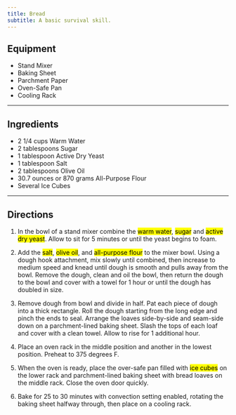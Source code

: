 ```yaml
---
title: Bread
subtitle: A basic survival skill.
---
```


## Equipment
- Stand Mixer
- Baking Sheet
- Parchment Paper
- Oven-Safe Pan
- Cooling Rack

---

## Ingredients
- 2 1/4 cups Warm Water
- 2 tablespoons Sugar
- 1 tablespoon Active Dry Yeast
- 1 tablespoon Salt
- 2 tablespoons Olive Oil
- 30.7 ounces or 870 grams All-Purpose Flour
- Several Ice Cubes

---

## Directions
1. In the bowl of a stand mixer combine the <mark>warm water</mark>, <mark>sugar</mark> and <mark>active dry yeast</mark>. Allow to sit for 5 minutes or until the yeast begins to foam.

2. Add the <mark>salt</mark>, <mark>olive oil</mark>, and <mark>all-purpose flour</mark> to the mixer bowl. Using a dough hook attachment, mix slowly until combined, then increase to medium speed and knead until dough is smooth and pulls away from the bowl. Remove the dough, clean and oil the bowl, then return the dough to the bowl and cover with a towel for 1 hour or until the dough has doubled in size.

3. Remove dough from bowl and divide in half. Pat each piece of dough into a thick rectangle. Roll the dough starting from the long edge and pinch the ends to seal. Arrange the loaves side-by-side and seam-side down on a parchment-lined baking sheet. Slash the tops of each loaf and cover with a clean towel. Allow to rise for 1 additional hour.

4. Place an oven rack in the middle position and another in the lowest position. Preheat to 375 degrees F.

5. When the oven is ready, place the over-safe pan filled with <mark>ice cubes</mark> on the lower rack and parchment-lined baking sheet with bread loaves on the middle rack. Close the oven door quickly.

6. Bake for 25 to 30 minutes with convection setting enabled, rotating the baking sheet halfway through, then place on a cooling rack.
